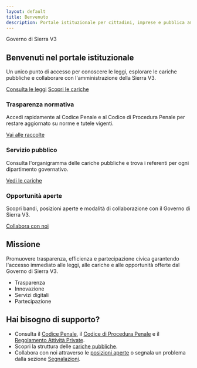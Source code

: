 ```yaml
---
layout: default
title: Benvenuto
description: Portale istituzionale per cittadini, imprese e pubblica amministrazione della Sierra V3
---
```


<section class="hero">
  <div class="hero-inner">
    <div class="hero-logo" role="presentation"></div>
    <p class="hero-kicker">Governo di Sierra V3</p>
    <h1 class="hero-title">Benvenuti nel portale istituzionale</h1>
    <p class="hero-lead">Un unico punto di accesso per conoscere le leggi, esplorare le cariche pubbliche e collaborare con l'amministrazione della Sierra V3.</p>
    <div class="hero-actions">
      <a class="button primary" href="{{ '/codice-penale/' | relative_url }}">Consulta le leggi</a>
      <a class="button ghost" href="{{ '/cariche-pubbliche/' | relative_url }}">Scopri le cariche</a>
    </div>
  </div>
</section>

<section class="home-grid">
  <article class="info-card">
    <h3>Trasparenza normativa</h3>
    <p>Accedi rapidamente al Codice Penale e al Codice di Procedura Penale per restare aggiornato su norme e tutele vigenti.</p>
    <a href="{{ '/codice-penale/' | relative_url }}">Vai alle raccolte</a>
  </article>
  <article class="info-card">
    <h3>Servizio pubblico</h3>
    <p>Consulta l'organigramma delle cariche pubbliche e trova i referenti per ogni dipartimento governativo.</p>
    <a href="{{ '/cariche-pubbliche/' | relative_url }}">Vedi le cariche</a>
  </article>
  <article class="info-card">
    <h3>Opportunità aperte</h3>
    <p>Scopri bandi, posizioni aperte e modalità di collaborazione con il Governo di Sierra V3.</p>
    <a href="{{ '/posizioni-aperte/' | relative_url }}">Collabora con noi</a>
  </article>
</section>

<section class="home-sections">
  <section class="content-section">
    <h2>Missione</h2>
    <p>Promuovere trasparenza, efficienza e partecipazione civica garantendo l'accesso immediato alle leggi, alle cariche e alle opportunità offerte dal Governo di Sierra V3.</p>
    <ul class="tag-list">
      <li>Trasparenza</li>
      <li>Innovazione</li>
      <li>Servizi digitali</li>
      <li>Partecipazione</li>
    </ul>
  </section>

  <section class="content-section callout">
    <h2>Hai bisogno di supporto?</h2>
    <ul>
      <li>Consulta il <a href="{{ '/codice-penale/' | relative_url }}">Codice Penale</a>, il <a href="{{ '/codice-procedura-penale/' | relative_url }}">Codice di Procedura Penale</a> e il <a href="{{ '/regolamento-attivita-private/' | relative_url }}">Regolamento Attività Private</a>.</li>
      <li>Scopri la struttura delle <a href="{{ '/cariche-pubbliche/' | relative_url }}">cariche pubbliche</a>.</li>
      <li>Collabora con noi attraverso le <a href="{{ '/posizioni-aperte/' | relative_url }}">posizioni aperte</a> o segnala un problema dalla sezione <a href="{{ '/segnalazioni/' | relative_url }}">Segnalazioni</a>.</li>
    </ul>
  </section>
</section>
